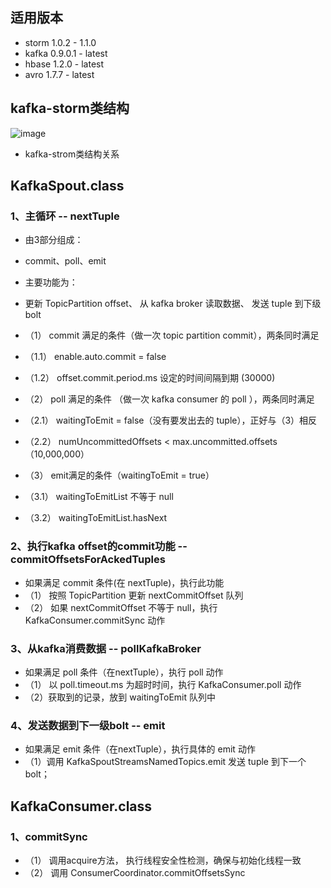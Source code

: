 ## 适用版本
- storm 1.0.2 - 1.1.0
- kafka 0.9.0.1 - latest
- hbase 1.2.0 - latest
- avro 1.7.7 - latest

## kafka-storm类结构

![image](https://github.com/yilong2001/avro-kafka-strom-hbases/blob/master/imgs/storm-kafka.png)

- kafka-strom类结构关系

## KafkaSpout.class
### 1、主循环 -- nextTuple
- 由3部分组成：
- commit、poll、emit
- 主要功能为：
- 更新 TopicPartition offset、 从 kafka broker 读取数据、 发送 tuple 到下级 bolt

- （1） commit 满足的条件（做一次 topic partition commit），两条同时满足
- （1.1） enable.auto.commit = false
- （1.2） offset.commit.period.ms 设定的时间间隔到期 (30000)

- （2） poll 满足的条件 （做一次 kafka consumer 的 poll ），两条同时满足
- （2.1） waitingToEmit = false（没有要发出去的 tuple），正好与（3）相反
- （2.2） numUncommittedOffsets < max.uncommitted.offsets（10,000,000）

- （3） emit满足的条件（waitingToEmit = true）
- （3.1） waitingToEmitList 不等于 null
- （3.2） waitingToEmitList.hasNext

### 2、执行kafka offset的commit功能 -- commitOffsetsForAckedTuples
- 如果满足 commit 条件(在 nextTuple)，执行此功能
- （1） 按照 TopicPartition 更新 nextCommitOffset 队列
- （2） 如果 nextCommitOffset 不等于 null，执行 KafkaConsumer.commitSync 动作

### 3、从kafka消费数据 -- pollKafkaBroker
- 如果满足 poll 条件（在nextTuple），执行 poll 动作
- （1） 以 poll.timeout.ms 为超时时间，执行 KafkaConsumer.poll 动作
- （2）获取到的记录，放到 waitingToEmit 队列中

### 4、发送数据到下一级bolt -- emit
- 如果满足 emit 条件（在nextTuple），执行具体的 emit 动作
- （1）调用 KafkaSpoutStreamsNamedTopics.emit 发送 tuple 到下一个 bolt；

## KafkaConsumer.class
### 1、commitSync
- （1） 调用acquire方法， 执行线程安全性检测，确保与初始化线程一致
- （2） 调用 ConsumerCoordinator.commitOffsetsSync 




